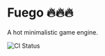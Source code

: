 # Fuego 🔥🔥🔥

A hot minimalistic game engine.

![CI Status](https://github.com/LtSnail/Fuego/actions/workflows/build_validation.yml/badge.svg)
